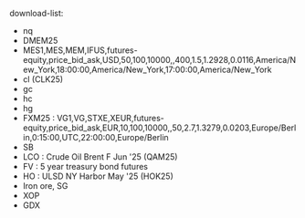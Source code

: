 download-list:
- nq
- DMEM25
- MES1,MES,MEM,IFUS,futures-equity,price_bid_ask,USD,50,100,10000,,400,1.5,1.2928,0.0116,America/New_York,18:00:00,America/New_York,17:00:00,America/New_York
- cl (CLK25)
- gc
- hc
- hg
- FXM25 : VG1,VG,STXE,XEUR,futures-equity,price_bid_ask,EUR,10,100,10000,,50,2.7,1.3279,0.0203,Europe/Berlin,0:15:00,UTC,22:00:00,Europe/Berlin
- SB
- LCO : Crude Oil Brent F Jun '25 (QAM25)
- FV : 5 year treasury bond futures
- HO : ULSD NY Harbor May '25 (HOK25)
- Iron ore, SG
- XOP
- GDX